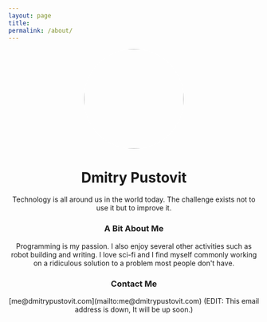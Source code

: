 ```yaml
---
layout: page
title:
permalink: /about/
---
```


<center> <img src="http://dmitrypustovit.com/images/profile.jpg" style="border: 1px solid white; border-radius: 300px; width: 200px;"/> </center>
<center><h1> Dmitry Pustovit </h1> </center>

<center> Technology is all around us in the world today. The challenge exists not to use it but to improve it. </center>

<center> <h3> A Bit About Me </h3> </center>

<center> Programming is my passion. I also enjoy several other activities such as robot building and writing. I love sci-fi and I find myself commonly working on a ridiculous solution to a problem most people don't have. </center>

<center> <h3> Contact Me </h3> </center>

<center> [me@dmitrypustovit.com](mailto:me@dmitrypustovit.com)  (EDIT: This email address is down, It will be up soon.) </center>
